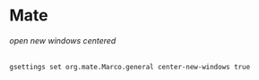 # Mate

###### open new windows centered
```bash
gsettings set org.mate.Marco.general center-new-windows true
```
